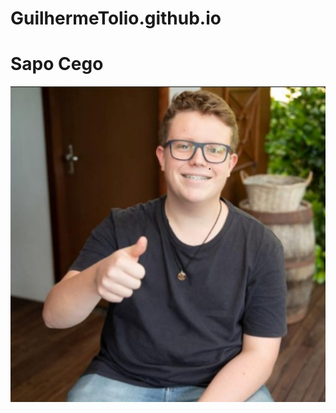 # GuilhermeTolio.github.io


<h1>Sapo Cego</h1>

<img src="sapo_cego.jpg" alt="nunca viu uma perereca">
